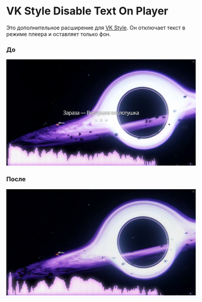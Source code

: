 # VK Style Disable Text On Player
Это дополнительное расширение для [VK Style](https://chromewebstore.google.com/detail/vk-styles-%D1%82%D0%B5%D0%BC%D1%8B-%D0%B4%D0%BB%D1%8F-%D0%B2%D0%BA/ceibjdigmfbbgcpkkdpmjokkokklodmc). Он отключает текст в режиме плеера и оставляет только фон.

### До
![До](https://github.com/Lolip-p/VK-Style-Disable-Text-On-Player/blob/main/off.png)

### После
![После](https://github.com/Lolip-p/VK-Style-Disable-Text-On-Player/blob/main/on.png)
